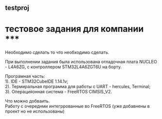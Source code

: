 ## testproj
# тестовое задания для компании ***
Необходимо сделать то что необходимо сделать.

При выполнении задания былa использована отладочная плата NUCLEO - L4A6ZG, с контроллером STM32L4A6ZGT6U на борту.

Програмная часть:\
  1). IDE - STM32CubeIDE 1.14.1v;\
  2). Термиральная программа для работы с UART - hercules, Terminal;\
  3). Операцияонная система - FreeRTOS CIMSIS_V2. 

Что можно добваить. \
Работу с очереднми интегррованные во FreeRTOS (уже добавнены в проект но не использованы)
